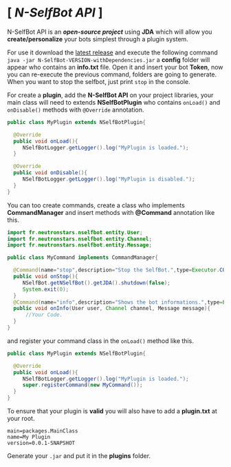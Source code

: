 # __**[** *N-SelfBot API* **]**__

N-SelfBot API is an __*open-source project*__ using **JDA** which will allow you **create/personalize** your bots simplest through a plugin system.

For use it download the [latest release](https://github.com/NeutronStars/N-SelfBot/releases) and execute the following command `java -jar N-SelfBot-VERSION-withDependencies.jar` a **config** folder will appear who contains an **info.txt** file. Open it and insert your bot **Token**, now you can re-execute the previous command, folders are going to generate. When you want to stop the selfbot, just print `stop` in the console.

For create a **plugin**, add the **N-SelfBot API** on your project libraries, your main class will need to extends **NSelfBotPlugin** who contains `onLoad()` and `onDisable()` methods with `@Override` annotation.

```java
public class MyPlugin extends NSelfBotPlugin{

  @Override
  public void onLoad(){
     NSelfBotLogger.getLogger().log("MyPlugin is loaded.");
  }

  @Override
  public void onDisable(){
     NSelfBotLogger.getLogger().log("MyPlugin is disabled.");
  }
}
```

You can too create commands, create a class who implements **CommandManager**  and insert methods with **@Command** annotation like this.

```java
import fr.neutronstars.nselfbot.entity.User;
import fr.neutronstars.nselfbot.entity.Channel;
import fr.neutronstars.nselfbot.entity.Message;

public class MyCommand implements CommandManager{

  @Command(name="stop",description="Stop the SelfBot.",type=Executor.CONSOLE)
  public void onStop(){
     NSelfBot.getNSelfBot().getJDA().shutdown(false);
     System.exit(0);
  }
  @Command(name="info",description="Shows the bot informations.",type=Executor.USER)
  public void onInfo(User user, Channel channel, Message message){
      //Your Code.
  }
}
```

and register your command class in the `onLoad()` method like this.

```java
public class MyPlugin extends NSelfBotPlugin{

  @Override
  public void onLoad(){
     NSelfBotLogger.getLogger().log("MyPlugin is loaded.");
     super.registerCommand(new MyCommand());
  }
}
```

To ensure that your plugin is **valid** you will also have to add a **plugin.txt** at your root.

```
main=packages.MainClass
name=My Plugin
version=0.0.1-SNAPSHOT
```

Generate your `.jar` and put it in the **plugins** folder.
